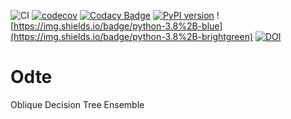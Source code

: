 ![CI](https://github.com/Doctorado-ML/Odte/workflows/CI/badge.svg)
[![codecov](https://codecov.io/gh/Doctorado-ML/odte/branch/master/graph/badge.svg)](https://codecov.io/gh/Doctorado-ML/odte)
[![Codacy Badge](https://app.codacy.com/project/badge/Grade/f4b5ef87584b4095b6e49aefbe594c82)](https://www.codacy.com/gh/Doctorado-ML/Odte/dashboard?utm_source=github.com&utm_medium=referral&utm_content=Doctorado-ML/Odte&utm_campaign=Badge_Grade)
[![PyPI version](https://badge.fury.io/py/Odte.svg)](https://badge.fury.io/py/Odte)
![https://img.shields.io/badge/python-3.8%2B-blue](https://img.shields.io/badge/python-3.8%2B-brightgreen)
[![DOI](https://zenodo.org/badge/271595804.svg)](https://zenodo.org/badge/latestdoi/271595804)

# Odte

Oblique Decision Tree Ensemble
